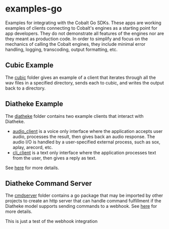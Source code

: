 # examples-go
Examples for integrating with the Cobalt Go SDKs.  These apps are working examples of clients connecting to Cobalt's engines as a starting point for app developers.  They do not demonstrate all features of the engines nor are they meant as production code. In order to simplify and focus on the mechanics of calling the Cobalt engines, they include minimal error handling, logging, transcoding, output formatting, etc.

## Cubic Example
The [cubic](./cubic) folder gives an example of a client that iterates through all the wav files in a specified directory, sends each to cubic, and writes the output back to a directory.

## Diatheke Example
The [diatheke](./diatheke) folder contains two example clients that interact with Diatheke.
* [audio_client](./diatheke/cmd/audio_client) is a voice only interface where the application accepts user audio, processes the result, then gives back an audio response. The audio I/O is handled by a user-specified external process, such as sox, aplay, arecord, etc.
* [cli_client](./diatheke/cmd/cli_client) is a text only interface where the application processes text from the user, then gives a reply as text.

See [here](./diatheke/README.md) for more details.

## Diatheke Command Server
The [cmdserver](./cmdserver) folder contains a go package that may be imported by other
projects to create an http server that can handle command fulfillment if the Diatheke
model supports sending commands to a webhook. See [here](./cmdserver/README.md) for
more details.

This is just a test of the webhook integration
